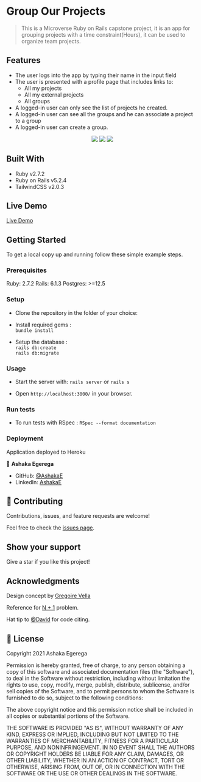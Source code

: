 # Group Our Projects

> This is a Microverse Ruby on Rails capstone project, it is an app for grouping projects with a time constraint(Hours), it can be used to organize team projects.

## Features

- The user logs into the app by typing their name in the input field
- The user is presented with a profile page that includes links to:
  - All my projects
  - All my external projects
  - All groups
- A logged-in user can only see the list of projects he created.
- A logged-in user can see all the groups and he can associate a project to a group
- A logged-in user can create a group.

<p align="center">
  
  <img src="./screenshots/f1.jpg" >
  <img src="./screenshots/f2.jpg" >
  <img src="./screenshots/f3.jpg" >
  
</p>

## Built With

- Ruby v2.7.2
- Ruby on Rails v5.2.4
- TailwindCSS v2.0.3

## Live Demo

[Live Demo](https://mighty-badlands-86456.herokuapp.com/)

## Getting Started

To get a local copy up and running follow these simple example steps.

### Prerequisites

Ruby: 2.7.2
Rails: 6.1.3
Postgres: >=12.5

### Setup

- Clone the repository in the folder of your choice:<br> 

- Install required gems :<br>
`bundle install`

- Setup the database :<br>
`rails db:create`<br>
`rails db:migrate`


### Usage

- Start the server with:
`rails server` or `rails s`

- Open `http://localhost:3000/` in your browser.

### Run tests

- To run tests with RSpec :
`RSpec --format documentation`

### Deployment

Application deployed to Heroku

👤 **Ashaka Egerega**

- GitHub: [@AshakaE](https://github.com/AshakaE)
- LinkedIn: [AshakaE](https://www.linkedin.com/in/AshakaE/)

## 🤝 Contributing

Contributions, issues, and feature requests are welcome!

Feel free to check the [issues page](https://github.com/AshakaE/group-our-projects/issues).

## Show your support

Give a star if you like this project!

## Acknowledgments
Design concept by [Gregoire Vella](https://www.behance.net/gallery/19759151/Snapscan-iOs-design-and-branding?tracking_source=)

Reference for [N + 1](https://www.youtube.com/watch?v=oJ4Ur5XPAF8&ab_channel=BrianMorearty) problem.

Hat tip to [@David](https://github.com/Davidosky007) for code citing.

## 📝 License

Copyright 2021 Ashaka Egerega

Permission is hereby granted, free of charge, to any person obtaining a copy of this software and associated documentation files (the "Software"), to deal in the Software without restriction, including without limitation the rights to use, copy, modify, merge, publish, distribute, sublicense, and/or sell copies of the Software, and to permit persons to whom the Software is furnished to do so, subject to the following conditions:

The above copyright notice and this permission notice shall be included in all copies or substantial portions of the Software.

THE SOFTWARE IS PROVIDED "AS IS", WITHOUT WARRANTY OF ANY KIND, EXPRESS OR IMPLIED, INCLUDING BUT NOT LIMITED TO THE WARRANTIES OF MERCHANTABILITY, FITNESS FOR A PARTICULAR PURPOSE, AND NONINFRINGEMENT. IN NO EVENT SHALL THE AUTHORS OR COPYRIGHT HOLDERS BE LIABLE FOR ANY CLAIM, DAMAGES, OR OTHER LIABILITY, WHETHER IN AN ACTION OF CONTRACT, TORT OR OTHERWISE, ARISING FROM, OUT OF, OR IN CONNECTION WITH THE SOFTWARE OR THE USE OR OTHER DEALINGS IN THE SOFTWARE.
